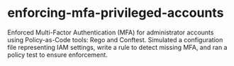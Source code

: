 # enforcing-mfa-privileged-accounts
Enforced Multi-Factor Authentication (MFA) for administrator accounts using Policy-as-Code tools: Rego and Conftest. Simulated a configuration file representing IAM settings, write a rule to detect missing MFA, and ran a policy test to ensure enforcement.
